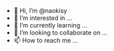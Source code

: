 - 👋 Hi, I’m @naokisy
- 👀 I’m interested in ...
- 🌱 I’m currently learning ...
- 💞️ I’m looking to collaborate on ...
- 📫 How to reach me ...

<!---
naokisy/naokisy is a ✨ special ✨ repository because its `README.md` (this file) appears on your GitHub profile.
You can click the Preview link to take a look at your changes.
--->

